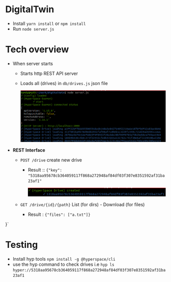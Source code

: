 # DigitalTwin

- Install `yarn install` or `npm install`
- Run `node server.js`

# Tech overview

- When server starts
    - Starts http REST API server
    - Loads all (drives) in `db/drives.js` json file

        ![](docs/init.png)

- **REST Interface**
    - `POST /drive` create new drive
        - Result :: `{"key": "5318aa95678cb364059117f868a272948af84df03f307e8351592af31ba23af1"`

            ![](docs/create.png)
    
    - `GET /drive/{id}/{path}` List (for dirs) - Download (for files)
        - Result : `{"files": ["a.txt"]}`

}`

# Testing
- Install hyp tools `npm install -g @hyperspace/cli`
- use the hyp command to check drives i.e `hyp ls hyper://5318aa95678cb364059117f868a272948af84df03f307e8351592af31ba23af1`
